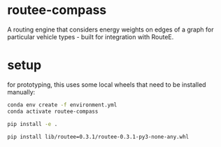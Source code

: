 # routee-compass 
A routing engine that considers energy weights on edges of a graph for particular vehicle types - built for integration with RouteE.

# setup 

for prototyping, this uses some local wheels that need to be installed manually:

```bash
conda env create -f environment.yml
conda activate routee-compass 

pip install -e .

pip install lib/routee=0.3.1/routee-0.3.1-py3-none-any.whl
```
